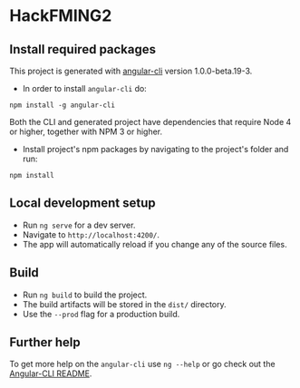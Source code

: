 # HackFMING2

## Install required packages

This project is generated with [angular-cli](https://github.com/angular/angular-cli) version 1.0.0-beta.19-3.

* In order to install `angular-cli` do:

```
npm install -g angular-cli
```

Both the CLI and generated project have dependencies that require Node 4 or higher, together with NPM 3 or higher.

* Install project's npm packages by navigating to the project's folder and run:

```
npm install
```

## Local development setup

* Run `ng serve` for a dev server.
* Navigate to `http://localhost:4200/`.
* The app will automatically reload if you change any of the source files.

## Build

* Run `ng build` to build the project.
* The build artifacts will be stored in the `dist/` directory.
* Use the `--prod` flag for a production build.

## Further help

To get more help on the `angular-cli` use `ng --help` or go check out the [Angular-CLI README](https://github.com/angular/angular-cli/blob/master/README.md).
